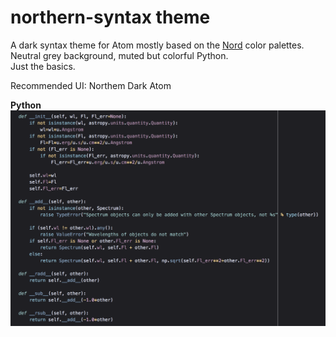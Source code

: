 # northern-syntax theme

A dark syntax theme for Atom mostly based on the [Nord](https://www.nordtheme.com/) color palettes.  
Neutral grey background, muted but colorful Python.  
Just the basics.

Recommended UI: Northem Dark Atom

**Python**
![Python](/assets/northern-syntax-python.png)
